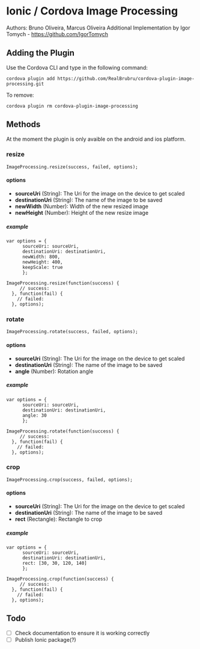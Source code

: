 # Ionic / Cordova Image Processing #

Authors: Bruno Oliveira, Marcus Oliveira
Additional Implementation by Igor Tomych - https://github.com/IgorTomych

## Adding the Plugin ##

Use the Cordova CLI and type in the following command:

`cordova plugin add https://github.com/RealBrubru/cordova-plugin-image-processing.git`

To remove:

`cordova plugin rm cordova-plugin-image-processing`

## Methods

At the moment the plugin is only avaible on the android and ios platform.

### resize

    ImageProcessing.resize(success, failed, options);

#### options
  - **sourceUri** (String): The Uri for the image on the device to get scaled
  - **destinationUri** (String): The name of the image to be saved
  - **newWidth** (Number): Width of the new resized image
  - **newHeight** (Number): Height of the new resize image

##### example
    var options = {
          sourceUri: sourceUri,
          destinationUri: destinationUri,
          newWidth: 800,
          newHeight: 400,
          keepScale: true
          };

    ImageProcessing.resize(function(success) {
         // success: 
      }, function(fail) {
        // failed: 
      }, options);

### rotate

    ImageProcessing.rotate(success, failed, options);

#### options
  - **sourceUri** (String): The Uri for the image on the device to get scaled
  - **destinationUri** (String): The name of the image to be saved
  - **angle** (Number): Rotation angle

##### example
    var options = {
          sourceUri: sourceUri,
          destinationUri: destinationUri,
          angle: 30
          };

    ImageProcessing.rotate(function(success) {
         // success: 
      }, function(fail) {
        // failed: 
      }, options);

### crop

    ImageProcessing.crop(success, failed, options);

#### options
  - **sourceUri** (String): The Uri for the image on the device to get scaled
  - **destinationUri** (String): The name of the image to be saved
  - **rect** (Rectangle): Rectangle to crop

##### example
    var options = {
          sourceUri: sourceUri,
          destinationUri: destinationUri,
          rect: [30, 30, 120, 140]
          };

    ImageProcessing.crop(function(success) {
         // success: 
      }, function(fail) {
        // failed: 
      }, options);


## Todo
-[ ] Check documentation to ensure it is working correctly
-[ ] Publish Ionic package(?)
